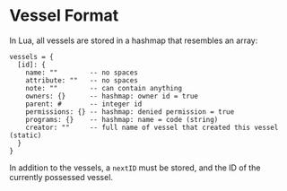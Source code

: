 # Vessel Format

In Lua, all vessels are stored in a hashmap that resembles an array:

```
vessels = {
  [id]: {
    name: ""        -- no spaces
    attribute: ""   -- no spaces
    note: ""        -- can contain anything
    owners: {}      -- hashmap: owner id = true
    parent: #       -- integer id
    permissions: {} -- hashmap: denied permission = true
    programs: {}    -- hashmap: name = code (string)
    creator: ""     -- full name of vessel that created this vessel (static)
  }
}
```

In addition to the vessels, a `nextID` must be stored, and the ID of the
currently possessed vessel.
